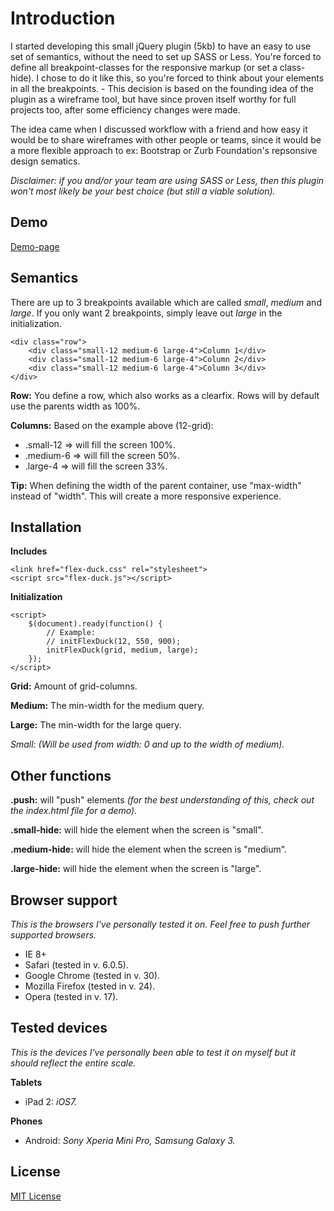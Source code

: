 Introduction
===

I started developing this small jQuery plugin (5kb) to have an easy to use set of semantics, without the need to set up SASS or Less. You're forced to define all breakpoint-classes for the responsive markup (or set a class-hide). I chose to do it like this, so you're forced to think about your elements in all the breakpoints. - This decision is based on the founding idea of the plugin as a wireframe tool, but have since proven itself worthy for full projects too, after some efficiency changes were made.

The idea came when I discussed workflow with a friend and how easy it would be to share wireframes with other people or teams, since it would be a more flexible approach to ex: Bootstrap or Zurb Foundation's repsonsive design sematics.

*Disclaimer: if you and/or your team are using SASS or Less, then this plugin won't most likely be your best choice (but still a viable solution).*

Demo
---

[Demo-page](http://kallehauge.github.io/flex-duck-js/)

Semantics
---
There are up to 3 breakpoints available which are called *small*, *medium* and *large*. If you only want 2 breakpoints, simply leave out *large* in the initialization.

	<div class="row">
		<div class="small-12 medium-6 large-4">Column 1</div>
		<div class="small-12 medium-6 large-4">Column 2</div>
		<div class="small-12 medium-6 large-4">Column 3</div>
	</div>

**Row:** You define a row, which also works as a clearfix. Rows will by default use the parents width as 100%.

**Columns:** Based on the example above (12-grid):

- .small-12 => will fill the screen 100%.
- .medium-6 => will fill the screen 50%.
- .large-4 => will fill the screen 33%.

**Tip:** When defining the width of the parent container, use "max-width" instead of "width". This will create a more responsive experience.

Installation
---
**Includes**

	<link href="flex-duck.css" rel="stylesheet">
	<script src="flex-duck.js"></script>

**Initialization**

	<script>
		$(document).ready(function() {
			// Example:
			// initFlexDuck(12, 550, 900);
			initFlexDuck(grid, medium, large);
		});
	</script>

**Grid:** Amount of grid-columns.

**Medium:** The min-width for the medium query.

**Large:** The min-width for the large query.

*Small: (Will be used from width: 0 and up to the width of medium).*

Other functions
---
**.push:** will "push" elements *(for the best understanding of this, check out the index.html file for a demo).*

**.small-hide:** will hide the element when the screen is "small".

**.medium-hide:** will hide the element when the screen is "medium".

**.large-hide:** will hide the element when the screen is "large".


Browser support
---
*This is the browsers I've personally tested it on. Feel free to push further supported browsers.*

- IE 8+
- Safari (tested in v. 6.0.5).
- Google Chrome (tested in v. 30).
- Mozilla Firefox (tested in v. 24).
- Opera (tested in v. 17).

Tested devices
---
*This is the devices I've personally been able to test it on myself but it should reflect the entire scale.*

**Tablets**

- iPad 2: *iOS7.*

**Phones**

- Android: *Sony Xperia Mini Pro, Samsung Galaxy 3.*

License
---
[MIT License](https://github.com/kallehauge/flex-duck-js/blob/master/LICENSE)
